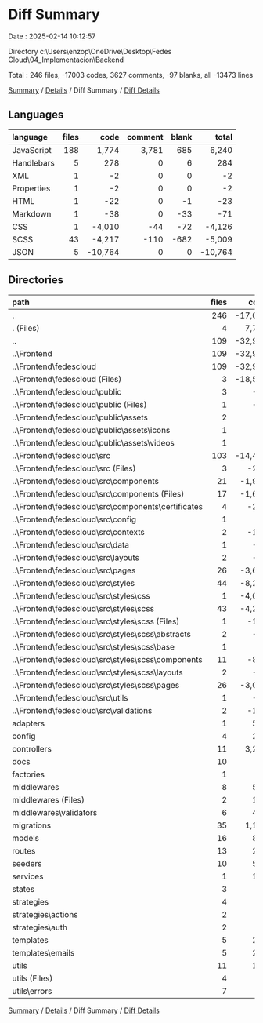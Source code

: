 # Diff Summary

Date : 2025-02-14 10:12:57

Directory c:\\Users\\enzop\\OneDrive\\Desktop\\Fedes Cloud\\04_Implementacion\\Backend

Total : 246 files,  -17003 codes, 3627 comments, -97 blanks, all -13473 lines

[Summary](results.md) / [Details](details.md) / Diff Summary / [Diff Details](diff-details.md)

## Languages
| language | files | code | comment | blank | total |
| :--- | ---: | ---: | ---: | ---: | ---: |
| JavaScript | 188 | 1,774 | 3,781 | 685 | 6,240 |
| Handlebars | 5 | 278 | 0 | 6 | 284 |
| XML | 1 | -2 | 0 | 0 | -2 |
| Properties | 1 | -2 | 0 | 0 | -2 |
| HTML | 1 | -22 | 0 | -1 | -23 |
| Markdown | 1 | -38 | 0 | -33 | -71 |
| CSS | 1 | -4,010 | -44 | -72 | -4,126 |
| SCSS | 43 | -4,217 | -110 | -682 | -5,009 |
| JSON | 5 | -10,764 | 0 | 0 | -10,764 |

## Directories
| path | files | code | comment | blank | total |
| :--- | ---: | ---: | ---: | ---: | ---: |
| . | 246 | -17,003 | 3,627 | -97 | -13,473 |
| . (Files) | 4 | 7,780 | 19 | 25 | 7,824 |
| .. | 109 | -32,988 | -395 | -1,412 | -34,795 |
| ..\\Frontend | 109 | -32,988 | -395 | -1,412 | -34,795 |
| ..\\Frontend\\fedescloud | 109 | -32,988 | -395 | -1,412 | -34,795 |
| ..\\Frontend\\fedescloud (Files) | 3 | -18,516 | 0 | -35 | -18,551 |
| ..\\Frontend\\fedescloud\\public | 3 | -25 | 0 | -1 | -26 |
| ..\\Frontend\\fedescloud\\public (Files) | 1 | -22 | 0 | -1 | -23 |
| ..\\Frontend\\fedescloud\\public\\assets | 2 | -3 | 0 | 0 | -3 |
| ..\\Frontend\\fedescloud\\public\\assets\\icons | 1 | -2 | 0 | 0 | -2 |
| ..\\Frontend\\fedescloud\\public\\assets\\videos | 1 | -1 | 0 | 0 | -1 |
| ..\\Frontend\\fedescloud\\src | 103 | -14,447 | -395 | -1,376 | -16,218 |
| ..\\Frontend\\fedescloud\\src (Files) | 3 | -281 | -1 | -19 | -301 |
| ..\\Frontend\\fedescloud\\src\\components | 21 | -1,955 | -89 | -223 | -2,267 |
| ..\\Frontend\\fedescloud\\src\\components (Files) | 17 | -1,668 | -71 | -189 | -1,928 |
| ..\\Frontend\\fedescloud\\src\\components\\certificates | 4 | -287 | -18 | -34 | -339 |
| ..\\Frontend\\fedescloud\\src\\config | 1 | -5 | -1 | -3 | -9 |
| ..\\Frontend\\fedescloud\\src\\contexts | 2 | -161 | -10 | -22 | -193 |
| ..\\Frontend\\fedescloud\\src\\data | 1 | -62 | -7 | -3 | -72 |
| ..\\Frontend\\fedescloud\\src\\layouts | 2 | -35 | -2 | -7 | -44 |
| ..\\Frontend\\fedescloud\\src\\pages | 26 | -3,603 | -122 | -333 | -4,058 |
| ..\\Frontend\\fedescloud\\src\\styles | 44 | -8,227 | -154 | -754 | -9,135 |
| ..\\Frontend\\fedescloud\\src\\styles\\css | 1 | -4,010 | -44 | -72 | -4,126 |
| ..\\Frontend\\fedescloud\\src\\styles\\scss | 43 | -4,217 | -110 | -682 | -5,009 |
| ..\\Frontend\\fedescloud\\src\\styles\\scss (Files) | 1 | -138 | -4 | -24 | -166 |
| ..\\Frontend\\fedescloud\\src\\styles\\scss\\abstracts | 2 | -65 | -9 | -13 | -87 |
| ..\\Frontend\\fedescloud\\src\\styles\\scss\\base | 1 | -5 | -2 | -4 | -11 |
| ..\\Frontend\\fedescloud\\src\\styles\\scss\\components | 11 | -859 | -43 | -157 | -1,059 |
| ..\\Frontend\\fedescloud\\src\\styles\\scss\\layouts | 2 | -73 | -2 | -17 | -92 |
| ..\\Frontend\\fedescloud\\src\\styles\\scss\\pages | 26 | -3,077 | -50 | -467 | -3,594 |
| ..\\Frontend\\fedescloud\\src\\utils | 1 | -15 | -3 | -5 | -23 |
| ..\\Frontend\\fedescloud\\src\\validations | 2 | -103 | -6 | -7 | -116 |
| adapters | 1 | 509 | 117 | 109 | 735 |
| config | 4 | 244 | 25 | 30 | 299 |
| controllers | 11 | 3,295 | 415 | 561 | 4,271 |
| docs | 10 | 31 | 2,655 | 53 | 2,739 |
| factories | 1 | 5 | 1 | 4 | 10 |
| middlewares | 8 | 596 | 87 | 80 | 763 |
| middlewares (Files) | 2 | 101 | 14 | 14 | 129 |
| middlewares\\validators | 6 | 495 | 73 | 66 | 634 |
| migrations | 35 | 1,170 | 47 | 103 | 1,320 |
| models | 16 | 824 | 26 | 79 | 929 |
| routes | 13 | 268 | 496 | 117 | 881 |
| seeders | 10 | 559 | 26 | 48 | 633 |
| services | 1 | 176 | 48 | 35 | 259 |
| states | 3 | 20 | 5 | 6 | 31 |
| strategies | 4 | 38 | 6 | 7 | 51 |
| strategies\\actions | 2 | 16 | 4 | 4 | 24 |
| strategies\\auth | 2 | 22 | 2 | 3 | 27 |
| templates | 5 | 278 | 0 | 6 | 284 |
| templates\\emails | 5 | 278 | 0 | 6 | 284 |
| utils | 11 | 192 | 49 | 52 | 293 |
| utils (Files) | 4 | 99 | 19 | 22 | 140 |
| utils\\errors | 7 | 93 | 30 | 30 | 153 |

[Summary](results.md) / [Details](details.md) / Diff Summary / [Diff Details](diff-details.md)